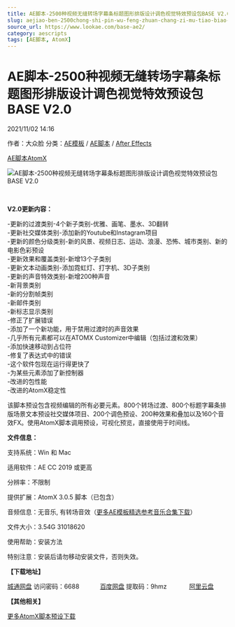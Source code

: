 ```yaml
---
title: AE脚本-2500种视频无缝转场字幕条标题图形排版设计调色视觉特效预设包BASE V2.0
slug: aejiao-ben-2500chong-shi-pin-wu-feng-zhuan-chang-zi-mu-tiao-biao-ti-tu-xing-pai-ban-she-ji-diao-se-shi-jue-te-xiao-yu-she-bao-base-v2-0
source_url: https://www.lookae.com/base-ae2/
category: aescripts
tags: [AE脚本, AtomX]
---
```

# AE脚本-2500种视频无缝转场字幕条标题图形排版设计调色视觉特效预设包BASE V2.0

2021/11/02 14:16

作者：大众脸
分类：[AE模板](https://www.lookae.com/after-effects/other-after-effects/) / [AE脚本](https://www.lookae.com/after-effects/aescripts/) / [After Effects](https://www.lookae.com/after-effects/)

[AE脚本](https://www.lookae.com/tag/ae%e8%84%9a%e6%9c%ac/)[AtomX](https://www.lookae.com/tag/atomx/)

![AE脚本-2500种视频无缝转场字幕条标题图形排版设计调色视觉特效预设包BASE V2.0](https://www.lookae.com/wp-content/uploads/2021/11/BASE-AE-31018620.jpg "AE脚本-2500种视频无缝转场字幕条标题图形排版设计调色视觉特效预设包BASE V2.0-LookAE.com")

[﻿﻿﻿﻿﻿](https://cloud.video.taobao.com//play/u/705956171/p/1/e/6/t/1/334310545647.mp4)

**V2.0更新内容：**

-更新的过渡类别-4个新子类别-优雅、画笔、墨水、3D翻转  
-更新社交媒体类别-添加新的Youtube和Instagram项目  
-更新的颜色分级类别-新的风景、视频日志、运动、浪漫、恐怖、城市类别、新的电影色彩预设  
-更新效果和覆盖类别-新增13个子类别  
-更新文本动画类别-添加霓虹灯、打字机、3D子类别  
-更新的声音特效类别-新增200种声音  
-新背景类别  
-新的分割帧类别  
-新邮件类别  
-新标志显示类别  
-修正了扩展错误  
-添加了一个新功能，用于禁用过渡时的声音效果  
-几乎所有元素都可以在ATOMX Customizer中编辑（包括过渡和效果）  
-添加快速移动到占位符  
-修复了表达式中的错误  
-这个软件包现在运行得更快了  
-为某些元素添加了新控制器  
-改进的包性能  
-改进的AtomX稳定性

该脚本预设包含视频编辑的所有必要元素。800个转场过渡、800个标题字幕条排版场景文本预设社交媒体项目、200个调色预设、200种效果和叠加以及160个音效FX。使用AtomX脚本调用预设，可视化预览，直接使用于时间线。

**文件信息：**

支持系统：Win 和 Mac

适用软件：AE CC 2019 或更高

分辨率：不限制

提供扩展：AtomX 3.0.5 脚本（已包含）

音频信息：无音乐, 有转场音效（[更多AE模板精选参考音乐合集下载](https://item.taobao.com/item.htm?spm=a1z10.1.w4004-2793089344.4.MUvxbV&id=37289930486)）

文件大小：3.54G 31018620

使用帮助：安装方法

特别注意：安装后请勿移动安装文件，否则失效。

**【下载地址】**

[城通网盘](https://url62.ctfile.com/f/680462-519405799-071c9e) 访问密码：6688            [百度网盘](https://pan.baidu.com/s/1adr6w61j5rJ79TCBWNss8A) 提取码：9hmz             [阿里云盘](https://www.aliyundrive.com/s/bvHJKLK2N1j)

**【其他相关】**

[更多AtomX脚本预设下载](https://www.lookae.com/tag/atomx/)

